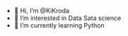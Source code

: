 - 👋 Hi, I’m @KiKroda
- 👀 I’m interested in Data Sata science
- 🌱 I’m currently learning Python


<!---
KiKroda/KiKroda is a ✨ special ✨ repository because its `README.md` (this file) appears on your GitHub profile.
You can click the Preview link to take a look at your changes.
--->
